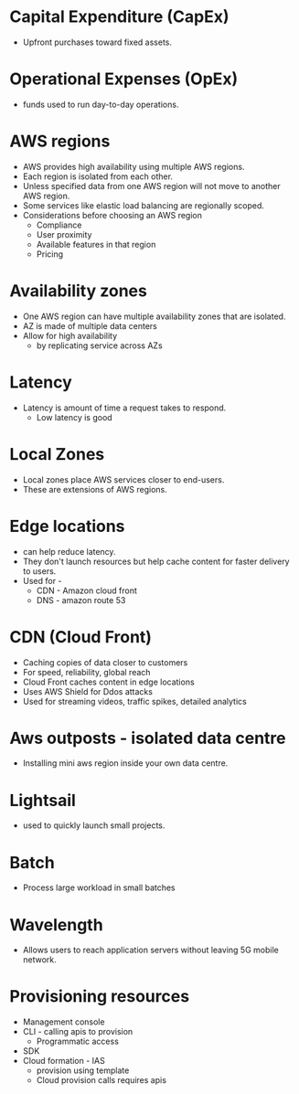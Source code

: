 # Capital Expenditure (CapEx)

- Upfront purchases toward fixed assets.

# Operational Expenses (OpEx)

- funds used to run day-to-day operations.

# AWS regions

- AWS provides high availability using multiple AWS regions.
- Each region is isolated from each other.
- Unless specified data from one AWS region will not move to another AWS region.
- Some services like elastic load balancing are regionally scoped.
- Considerations before choosing an AWS region
  - Compliance
  - User proximity
  - Available features in that region
  - Pricing

# Availability zones

- One AWS region can have multiple availability zones that are isolated.
- AZ is made of multiple data centers
- Allow for high availability
  - by replicating service across AZs

# Latency

- Latency is amount of time a request takes to respond.
  - Low latency is good

# Local Zones

- Local zones place AWS services closer to end-users.
- These are extensions of AWS regions.

# Edge locations

- can help reduce latency.
- They don't launch resources but help cache content for faster delivery to users.
- Used for -
  - CDN - Amazon cloud front
  - DNS - amazon route 53

# CDN (Cloud Front)

- Caching copies of data closer to customers
- For speed, reliability, global reach
- Cloud Front caches content in edge locations
- Uses AWS Shield for Ddos attacks
- Used for streaming videos, traffic spikes, detailed analytics

# Aws outposts - isolated data centre

- Installing mini aws region inside your own data centre.

# Lightsail

- used to quickly launch small projects.

# Batch

- Process large workload in small batches

# Wavelength

- Allows users to reach application servers without leaving 5G mobile network.

# Provisioning resources

- Management console
- CLI - calling apis to provision
  - Programmatic access
- SDK
- Cloud formation - IAS
  - provision using template
  - Cloud provision calls requires apis
